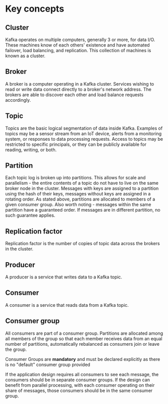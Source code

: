 # Key concepts

## Cluster

Kafka operates on multiple computers, generally 3 or more, for data I/O. These machines know of each others' existence and have automated failover, load balancing, and replication. This collection of machines is known as a cluster.

## Broker

A broker is a computer operating in a Kafka cluster. Services wishing to read or write data connect directly to a broker's network address. The brokers are able to discover each other and load balance requests accordingly.

## Topic

Topics are the basic logical segmentation of data inside Kafka. Examples of topics may be a sensor stream from an IoT device, alerts from a monitoring system, or responses to data processing requests. Access to topics may be restricted to specific principals, or they can be publicly available for reading, writing, or both. 

## Partition

Each topic log is broken up into partitions. This allows for scale and parallelism - the entire contents of a topic do not have to live on the same broker node in the cluster. Messages with keys are assigned to a partition using the hash of their keys, messages without keys are assigned in a rotating order. As stated above, partitions are allocated to members of a given consumer group. Also worth noting - messages within the same partition have a guaranteed order. If messages are in different partition, no such guarantee applies.

## Replication factor

Replication factor is the number of copies of topic data across the brokers in the cluster. 

## Producer

A producer is a service that writes data to a Kafka topic.

## Consumer

A consumer is a service that reads data from a Kafka topic.

## Consumer group

All consumers are part of a consumer group. Partitions are allocated among all members of the group so that each member receives data from an equal number of partitions, automatically rebalanced as consumers join or leave the group. 

Consumer Groups are **mandatory** and must be declared explicitly as there is
no "default" consumer group provided

If the application design requires all consumers to see each message, the consumers should be in separate consumer groups. If the design can benefit from parallel processing, with each consumer operating on their share of messages, those consumers should be in the same consumer group.
